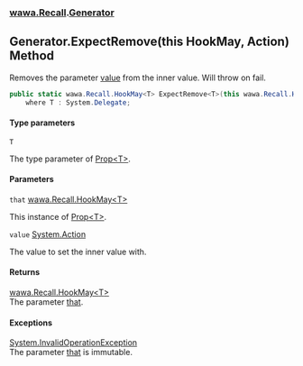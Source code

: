 ### [wawa.Recall](wawa.Recall.md 'wawa.Recall').[Generator](Generator.md 'wawa.Recall.Generator')

## Generator.ExpectRemove<T>(this HookMay<T>, Action) Method

Removes the parameter [value](Generator.ExpectRemove{T}(HookMay{T},Action).md#wawa.Recall.Generator.ExpectRemove_T_(thiswawa.Recall.HookMay_T_,System.Action).value 'wawa.Recall.Generator.ExpectRemove<T>(this wawa.Recall.HookMay<T>, System.Action).value') from the inner value. Will throw on fail.

```csharp
public static wawa.Recall.HookMay<T> ExpectRemove<T>(this wawa.Recall.HookMay<T> that, System.Action value)
    where T : System.Delegate;
```
#### Type parameters

<a name='wawa.Recall.Generator.ExpectRemove_T_(thiswawa.Recall.HookMay_T_,System.Action).T'></a>

`T`

The type parameter of [Prop&lt;T&gt;](Prop{T}.md 'wawa.Recall.Prop<T>').
#### Parameters

<a name='wawa.Recall.Generator.ExpectRemove_T_(thiswawa.Recall.HookMay_T_,System.Action).that'></a>

`that` [wawa.Recall.HookMay&lt;](HookMay{T}.md 'wawa.Recall.HookMay<T>')[T](Generator.ExpectRemove{T}(HookMay{T},Action).md#wawa.Recall.Generator.ExpectRemove_T_(thiswawa.Recall.HookMay_T_,System.Action).T 'wawa.Recall.Generator.ExpectRemove<T>(this wawa.Recall.HookMay<T>, System.Action).T')[&gt;](HookMay{T}.md 'wawa.Recall.HookMay<T>')

This instance of [Prop&lt;T&gt;](Prop{T}.md 'wawa.Recall.Prop<T>').

<a name='wawa.Recall.Generator.ExpectRemove_T_(thiswawa.Recall.HookMay_T_,System.Action).value'></a>

`value` [System.Action](https://docs.microsoft.com/en-us/dotnet/api/System.Action 'System.Action')

The value to set the inner value with.

#### Returns
[wawa.Recall.HookMay&lt;](HookMay{T}.md 'wawa.Recall.HookMay<T>')[T](Generator.ExpectRemove{T}(HookMay{T},Action).md#wawa.Recall.Generator.ExpectRemove_T_(thiswawa.Recall.HookMay_T_,System.Action).T 'wawa.Recall.Generator.ExpectRemove<T>(this wawa.Recall.HookMay<T>, System.Action).T')[&gt;](HookMay{T}.md 'wawa.Recall.HookMay<T>')  
The parameter [that](Generator.ExpectRemove{T}(HookMay{T},Action).md#wawa.Recall.Generator.ExpectRemove_T_(thiswawa.Recall.HookMay_T_,System.Action).that 'wawa.Recall.Generator.ExpectRemove<T>(this wawa.Recall.HookMay<T>, System.Action).that').

#### Exceptions

[System.InvalidOperationException](https://docs.microsoft.com/en-us/dotnet/api/System.InvalidOperationException 'System.InvalidOperationException')  
The parameter [that](Generator.ExpectRemove{T}(HookMay{T},Action).md#wawa.Recall.Generator.ExpectRemove_T_(thiswawa.Recall.HookMay_T_,System.Action).that 'wawa.Recall.Generator.ExpectRemove<T>(this wawa.Recall.HookMay<T>, System.Action).that') is immutable.